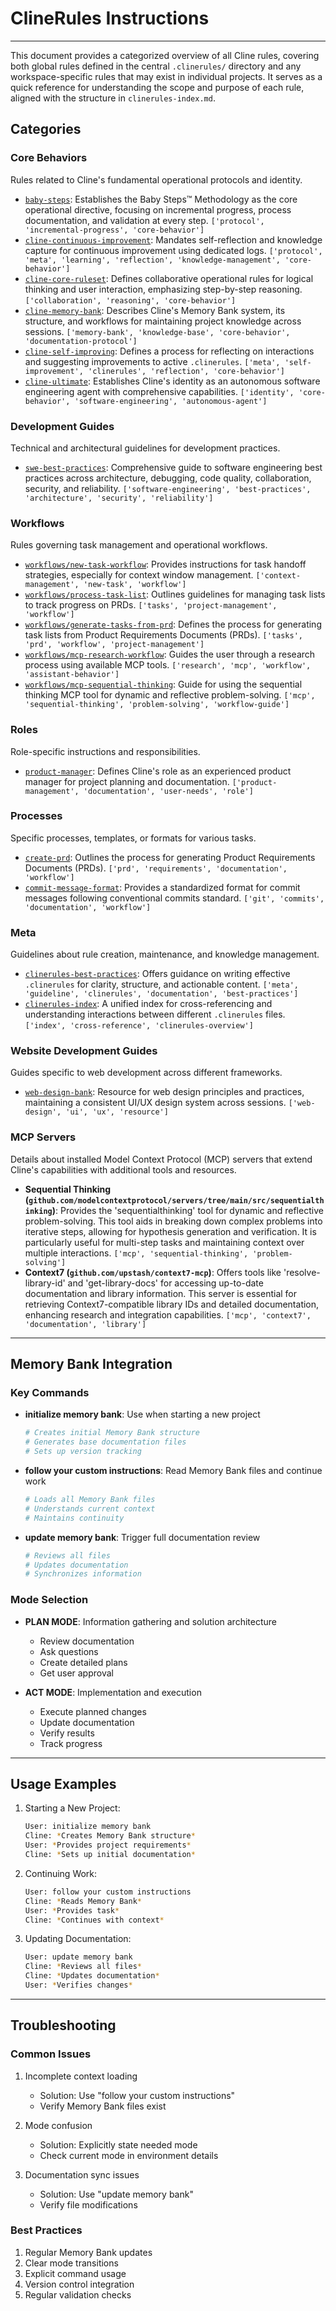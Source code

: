 # ClineRules Instructions

---

This document provides a categorized overview of all Cline rules, covering both global rules defined in the central
`.clinerules/` directory and any workspace-specific rules that may exist in individual projects. It serves as a quick
reference for understanding the scope and purpose of each rule, aligned with the structure in `clinerules-index.md`.

## Categories

### Core Behaviors

Rules related to Cline's fundamental operational protocols and identity.

- [`baby-steps`](src/clinerules/baby-steps.md): Establishes the Baby Steps™ Methodology as the core operational
  directive, focusing on incremental progress, process documentation, and validation at every step.
  `['protocol', 'incremental-progress', 'core-behavior']`
- [`cline-continuous-improvement`](src/clinerules/cline-continuous-improvement.md): Mandates self-reflection and
  knowledge capture for continuous improvement using dedicated logs.
  `['protocol', 'meta', 'learning', 'reflection', 'knowledge-management', 'core-behavior']`
- [`cline-core-ruleset`](src/clinerules/cline-core-ruleset.md): Defines collaborative operational rules for logical
  thinking and user interaction, emphasizing step-by-step reasoning. `['collaboration', 'reasoning', 'core-behavior']`
- [`cline-memory-bank`](src/clinerules/cline-memory-bank.md): Describes Cline's Memory Bank system, its structure, and
  workflows for maintaining project knowledge across sessions.
  `['memory-bank', 'knowledge-base', 'core-behavior', 'documentation-protocol']`
- [`cline-self-improving`](src/clinerules/cline-self-improving.md): Defines a process for reflecting on interactions and
  suggesting improvements to active `.clinerules`.
  `['meta', 'self-improvement', 'clinerules', 'reflection', 'core-behavior']`
- [`cline-ultimate`](src/clinerules/cline-ultimate.md): Establishes Cline's identity as an autonomous software
  engineering agent with comprehensive capabilities.
  `['identity', 'core-behavior', 'software-engineering', 'autonomous-agent']`

### Development Guides

Technical and architectural guidelines for development practices.

- [`swe-best-practices`](src/clinerules/swe-best-practices.md): Comprehensive guide to software engineering best
  practices across architecture, debugging, code quality, collaboration, security, and reliability.
  `['software-engineering', 'best-practices', 'architecture', 'security', 'reliability']`

### Workflows

Rules governing task management and operational workflows.

- [`workflows/new-task-workflow`](src/clinerules/workflows/new-task-workflow.md): Provides instructions for task handoff
  strategies, especially for context window management. `['context-management', 'new-task', 'workflow']`
- [`workflows/process-task-list`](src/clinerules/workflows/process-task-list.md): Outlines guidelines for managing task
  lists to track progress on PRDs. `['tasks', 'project-management', 'workflow']`
- [`workflows/generate-tasks-from-prd`](src/clinerules/workflows/generate-tasks-from-prd.md): Defines the process for
  generating task lists from Product Requirements Documents (PRDs). `['tasks', 'prd', 'workflow', 'project-management']`
- [`workflows/mcp-research-workflow`](src/clinerules/workflows/mcp-research-workflow.md): Guides the user through a
  research process using available MCP tools. `['research', 'mcp', 'workflow', 'assistant-behavior']`
- [`workflows/mcp-sequential-thinking`](src/clinerules/workflows/mcp-sequential-thinking.md): Guide for using the
  sequential thinking MCP tool for dynamic and reflective problem-solving.
  `['mcp', 'sequential-thinking', 'problem-solving', 'workflow-guide']`

### Roles

Role-specific instructions and responsibilities.

- [`product-manager`](src/clinerules/product-manager.md): Defines Cline's role as an experienced product manager for
  project planning and documentation. `['product-management', 'documentation', 'user-needs', 'role']`

### Processes

Specific processes, templates, or formats for various tasks.

- [`create-prd`](src/clinerules/create-prd.md): Outlines the process for generating Product Requirements Documents
  (PRDs). `['prd', 'requirements', 'documentation', 'workflow']`
- [`commit-message-format`](src/clinerules/commit-message-format.md): Provides a standardized format for commit messages
  following conventional commits standard. `['git', 'commits', 'documentation', 'workflow']`

### Meta

Guidelines about rule creation, maintenance, and knowledge management.

- [`clinerules-best-practices`](src/clinerules/clinerules-best-practices.md): Offers guidance on writing effective
  `.clinerules` for clarity, structure, and actionable content.
  `['meta', 'guideline', 'clinerules', 'documentation', 'best-practices']`
- [`clinerules-index`](src/clinerules/clinerules-index.md): A unified index for cross-referencing and understanding
  interactions between different `.clinerules` files. `['index', 'cross-reference', 'clinerules-overview']`

### Website Development Guides

Guides specific to web development across different frameworks.

- [`web-design-bank`](src/clinerules/web-design-bank.md): Resource for web design principles and practices, maintaining
  a consistent UI/UX design system across sessions. `['web-design', 'ui', 'ux', 'resource']`

### MCP Servers

Details about installed Model Context Protocol (MCP) servers that extend Cline's capabilities with additional tools and
resources.

- **Sequential Thinking (`github.com/modelcontextprotocol/servers/tree/main/src/sequentialthinking`)**: Provides the
  'sequentialthinking' tool for dynamic and reflective problem-solving. This tool aids in breaking down complex problems
  into iterative steps, allowing for hypothesis generation and verification. It is particularly useful for multi-step
  tasks and maintaining context over multiple interactions. `['mcp', 'sequential-thinking', 'problem-solving']`
- **Context7 (`github.com/upstash/context7-mcp`)**: Offers tools like 'resolve-library-id' and 'get-library-docs' for
  accessing up-to-date documentation and library information. This server is essential for retrieving
  Context7-compatible library IDs and detailed documentation, enhancing research and integration capabilities.
  `['mcp', 'context7', 'documentation', 'library']`

---

## Memory Bank Integration

### Key Commands

- **initialize memory bank**: Use when starting a new project

  ```bash
  # Creates initial Memory Bank structure
  # Generates base documentation files
  # Sets up version tracking
  ```

- **follow your custom instructions**: Read Memory Bank files and continue work

  ```bash
  # Loads all Memory Bank files
  # Understands current context
  # Maintains continuity
  ```

- **update memory bank**: Trigger full documentation review

  ```bash
  # Reviews all files
  # Updates documentation
  # Synchronizes information
  ```

### Mode Selection

- **PLAN MODE**: Information gathering and solution architecture

  - Review documentation
  - Ask questions
  - Create detailed plans
  - Get user approval

- **ACT MODE**: Implementation and execution
  - Execute planned changes
  - Update documentation
  - Verify results
  - Track progress

---

## Usage Examples

1. Starting a New Project:

   ```bash
   User: initialize memory bank
   Cline: *Creates Memory Bank structure*
   User: *Provides project requirements*
   Cline: *Sets up initial documentation*
   ```

2. Continuing Work:

   ```bash
   User: follow your custom instructions
   Cline: *Reads Memory Bank*
   User: *Provides task*
   Cline: *Continues with context*
   ```

3. Updating Documentation:

   ```bash
   User: update memory bank
   Cline: *Reviews all files*
   Cline: *Updates documentation*
   User: *Verifies changes*
   ```

---

## Troubleshooting

### Common Issues

1. Incomplete context loading

   - Solution: Use "follow your custom instructions"
   - Verify Memory Bank files exist

2. Mode confusion

   - Solution: Explicitly state needed mode
   - Check current mode in environment details

3. Documentation sync issues
   - Solution: Use "update memory bank"
   - Verify file modifications

### Best Practices

1. Regular Memory Bank updates
2. Clear mode transitions
3. Explicit command usage
4. Version control integration
5. Regular validation checks
